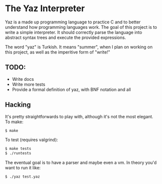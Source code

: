 The Yaz Interpreter
===================

Yaz is a made up programming language to practice C and to better understand
how programming languages work.
The goal of this project is to write a simple interpreter.
It should correctly parse the language into abstract syntax trees and
execute the provided expressions.

The word "yaz" is Turkish. It means "summer", when I plan on working on this
project, as well as the imperitive form of "write!"

TODO:
----
* Write docs
* Write more tests
* Provide a formal definition of yaz, with BNF notation and all

Hacking
------
It's pretty straightforwards to play with, although it's not the most elegant.
To make:
```sh
$ make
```

To test (requires valgrind):
```sh
$ make tests
$ ./runtests
```

The eventual goal is to have a parser and maybe even a vm. In theory you'd want
to run it like:
```sh
$ ./yaz test.yaz
```
